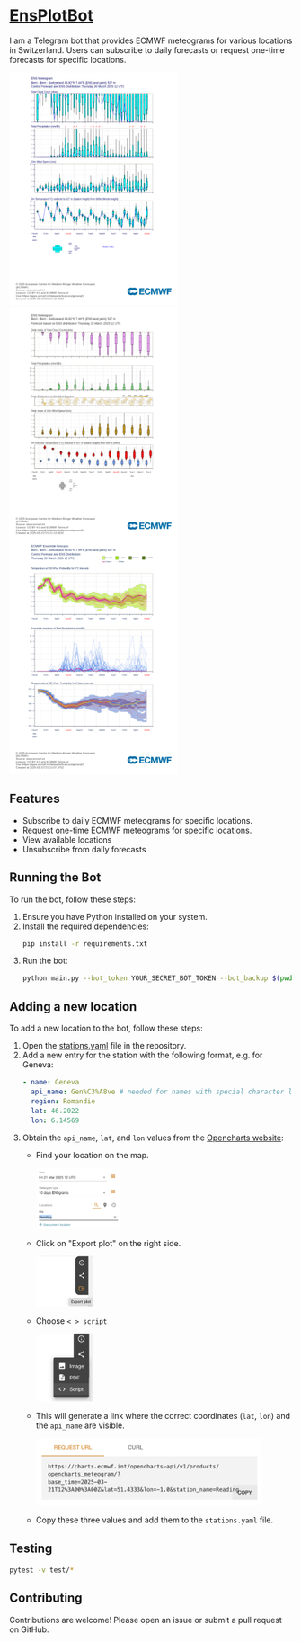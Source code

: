 # [EnsPlotBot](https://t.me/EnsPlotBot)

I am a Telegram bot that provides ECMWF meteograms for various locations in Switzerland. Users can subscribe to daily forecasts or request one-time forecasts for specific locations.

<img src="pics/Bern_classical_10d.png" width="300">  <img src="pics/Bern_classical_15d.png" width="300"> <img src="pics/Bern_classical_plume.png" width="300">

## Features

- Subscribe to daily ECMWF meteograms for specific locations.
- Request one-time ECMWF meteograms for specific locations.
- View available locations
- Unsubscribe from daily forecasts

## Running the Bot

To run the bot, follow these steps:

1. Ensure you have Python installed on your system.
2. Install the required dependencies:
    ```sh
    pip install -r requirements.txt
    ```
3. Run the bot:
    ```sh
    python main.py --bot_token YOUR_SECRET_BOT_TOKEN --bot_backup $(pwd)/backup --log_level 10
    ```

## Adding a new location

To add a new location to the bot, follow these steps:

1. Open the [stations.yaml](stations.yaml) file in the repository.
2. Add a new entry for the station with the following format, e.g. for Geneva:
    ```yaml
    - name: Geneva
      api_name: Gen%C3%A8ve # needed for names with special character like é or è
      region: Romandie
      lat: 46.2022
      lon: 6.14569
    ```
3. Obtain the `api_name`, `lat`, and `lon` values from the [Opencharts website](https://charts.ecmwf.int/products/opencharts_meteogram?base_time=202503211200&epsgram=classical_10d&lat=51.4333&lon=-1.0&station_name=Reading):
    - Find your location on the map.

      <img src="pics/select_location.png" alt="Select Location" width="150"> 
    - Click on "Export plot" on the right side.

      <img src="pics/export_plot.png" alt="Export Plot" width="100">
    - Choose `< > script`

      <img src="pics/choose_link.png" alt="Export for script" width="100">
    - This will generate a link where the correct coordinates (`lat`, `lon`) and the `api_name` are visible.
    
      <img src="pics/url.png" alt="Generate link" width="400">
    - Copy these three values and add them to the `stations.yaml` file.

## Testing
```sh
pytest -v test/*
```

## Contributing

Contributions are welcome! Please open an issue or submit a pull request on GitHub.
